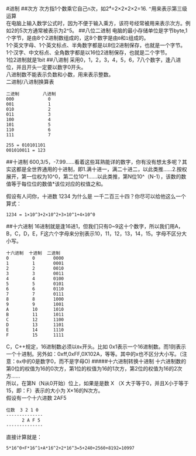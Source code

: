 #进制
##次方
次方指1个数乘它自己n次，如2⁴=2×2×2×2=16.
`^`用来表示第三级运算			
在电脑上输入数学公式时，因为不便于输入乘方，该符号经常被用来表示次方。例如2的5次方通常被表示为2^5。
##八位二进制
电脑的最小存储单位是字节byte,1个字节，是由8个2进制数组成的，这8个数字是由`0`和`1`组成的。			
1个英文字母、1个英文标点、半角数字都是以8位2进制保存，也就是一个字节。			
1个汉字、中文标点、全角数字都是以16位2进制保存，也就是二个字节。		
1位2进制就是1bit
##八进制
采用0，1，2，3，4，5，6，7八个数字，逢八进位，并且开头一定要以数字0开头。			
八进制数不能表示负数和小数，用来表示整数。				
二进制/八进制换算表
```text
二进制 		八进制
000				0
001				1
010				2
011				3
100				4
101				5
110				6
111				7
```
```text
255 = 010101101
001010011 = 123
```
##十进制
600,3/5，-7.99……看着这些耳熟能详的数字，你有没有想太多呢？其实这都是全世界通用的十进制，即1.满十进一，满二十进二，以此类推……2.按权展开，第一位权为10^0，第二位10^1……以此类推，第N位10^（N-1），该数的数值等于每位位的数值*该位对应的权值之和。

假设有人问你，十进数 1234 为什么是 一千二百三十四？你尽可以给他这么一个算式：
```text
1234 = 1×10^3+2×10^2+3×10^1+4×10^0
```
##十六进制
16进制就是逢16进1，但我们只有0~9这十个数字，所以我们用A，B，C，D，E，F这六个字母来分别表示10，11，12，13，14，15。字母不区分大小写。
```text
十六进制  十进制  二进制
0         0       0000
1         1       0001
2         2       0010
3         3       0011
4         4       0100
5         5       0101
6         6       0110
7         7       0111
8         8       1000
9         9       1001
A         10      1010
B         11      1011
C         12      1100
D         13      1101
E         14      1110
F         15      1111
```
C，C++规定，16进制数必须以`0x`开头。比如 0x1表示一个16进制数。而1则表示一个十进制。另外如：0xff,0xFF,0X102A，等等。其中的x也不区分大小写。（注意：`0x`中的0是数字0，而不是字母O)
#####十六进制转换十进制
十六进制数的第0位的权值为16的0次方，第1位的权值为16的1次方，第2位的权值为16的2次方……			
所以，在第N（N从0开始）位上，如果是是数 X （X 大于等于0，并且X小于等于 15，即：F）表示的大小为 X×16的N次方。			
假设有一个十六进数 2AF5			
```text
位数  3 2 1 0
--------------
	  2 A F 5
--------------
```
直接计算就是：
```text
5*16^0+F*16^1+A*16^2+2*16^3=5+240+2560+8192=10997
```



